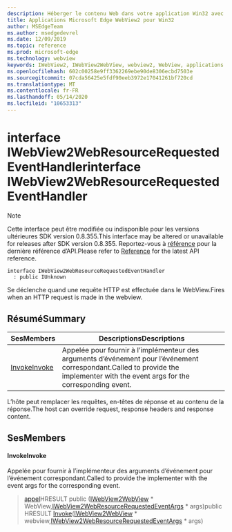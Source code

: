 ```yaml
---
description: Héberger le contenu Web dans votre application Win32 avec le contrôle Microsoft Edge WebView2
title: Applications Microsoft Edge WebView2 pour Win32
author: MSEdgeTeam
ms.author: msedgedevrel
ms.date: 12/09/2019
ms.topic: reference
ms.prod: microsoft-edge
ms.technology: webview
keywords: IWebView2, IWebView2WebView, webview2, WebView, applications Win32, Win32, Edge
ms.openlocfilehash: 602c00258e9ff3362269ebe90de8306ecbd7503e
ms.sourcegitcommit: 07cda56425e5fdf90eeb3972e17041261bf720cd
ms.translationtype: MT
ms.contentlocale: fr-FR
ms.lasthandoff: 05/14/2020
ms.locfileid: "10653313"
---
```

# <span data-ttu-id="db3a7-104">interface IWebView2WebResourceRequestedEventHandler</span><span class="sxs-lookup"><span data-stu-id="db3a7-104">interface IWebView2WebResourceRequestedEventHandler</span></span> 

> [!NOTE]
> <span data-ttu-id="db3a7-105">Cette interface peut être modifiée ou indisponible pour les versions ultérieures SDK version 0.8.355.</span><span class="sxs-lookup"><span data-stu-id="db3a7-105">This interface may be altered or unavailable for releases after SDK version 0.8.355.</span></span> <span data-ttu-id="db3a7-106">Reportez-vous à [référence](../../../webview2-api-reference.md) pour la dernière référence d’API.</span><span class="sxs-lookup"><span data-stu-id="db3a7-106">Please refer to [Reference](../../../webview2-api-reference.md) for the latest API reference.</span></span>

```
interface IWebView2WebResourceRequestedEventHandler
  : public IUnknown
```

<span data-ttu-id="db3a7-107">Se déclenche quand une requête HTTP est effectuée dans le WebView.</span><span class="sxs-lookup"><span data-stu-id="db3a7-107">Fires when an HTTP request is made in the webview.</span></span>

## <span data-ttu-id="db3a7-108">Résumé</span><span class="sxs-lookup"><span data-stu-id="db3a7-108">Summary</span></span>

 <span data-ttu-id="db3a7-109">Ses</span><span class="sxs-lookup"><span data-stu-id="db3a7-109">Members</span></span>                        | <span data-ttu-id="db3a7-110">Descriptions</span><span class="sxs-lookup"><span data-stu-id="db3a7-110">Descriptions</span></span>
--------------------------------|---------------------------------------------
[<span data-ttu-id="db3a7-111">Invoke</span><span class="sxs-lookup"><span data-stu-id="db3a7-111">Invoke</span></span>](#invoke) | <span data-ttu-id="db3a7-112">Appelée pour fournir à l’implémenteur des arguments d’événement pour l’événement correspondant.</span><span class="sxs-lookup"><span data-stu-id="db3a7-112">Called to provide the implementer with the event args for the corresponding event.</span></span>

<span data-ttu-id="db3a7-113">L’hôte peut remplacer les requêtes, en-têtes de réponse et au contenu de la réponse.</span><span class="sxs-lookup"><span data-stu-id="db3a7-113">The host can override request, response headers and response content.</span></span>

## <span data-ttu-id="db3a7-114">Ses</span><span class="sxs-lookup"><span data-stu-id="db3a7-114">Members</span></span>

#### <span data-ttu-id="db3a7-115">Invoke</span><span class="sxs-lookup"><span data-stu-id="db3a7-115">Invoke</span></span> 

<span data-ttu-id="db3a7-116">Appelée pour fournir à l’implémenteur des arguments d’événement pour l’événement correspondant.</span><span class="sxs-lookup"><span data-stu-id="db3a7-116">Called to provide the implementer with the event args for the corresponding event.</span></span>

> <span data-ttu-id="db3a7-117">[appel](#invoke)HRESULT public ([IWebView2WebView](IWebView2WebView.md) \* WebView,[IWebView2WebResourceRequestedEventArgs](IWebView2WebResourceRequestedEventArgs.md) \* args)</span><span class="sxs-lookup"><span data-stu-id="db3a7-117">public HRESULT [Invoke](#invoke)([IWebView2WebView](IWebView2WebView.md) \* webview,[IWebView2WebResourceRequestedEventArgs](IWebView2WebResourceRequestedEventArgs.md) \* args)</span></span>

